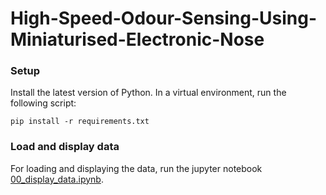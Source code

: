 # High-Speed-Odour-Sensing-Using-Miniaturised-Electronic-Nose


### Setup
Install the latest version of Python. In a virtual environment, run the following script:
```
pip install -r requirements.txt
```

### Load and display data
For loading and displaying the data, run the jupyter notebook [00_display_data.ipynb](https://github.com/nkdnnlr/High-Speed-Odour-Sensing-Using-Miniaturised-Electronic-Nose/blob/main/00_display_data.ipynb).
